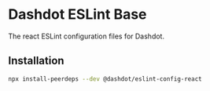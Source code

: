 # Dashdot ESLint Base

The react ESLint configuration files for Dashdot.

## Installation

```sh
npx install-peerdeps --dev @dashdot/eslint-config-react
```
